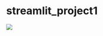 # streamlit_project1

<p align="left">
<img src="https://github.com/sorktjrrb/streamlit_project1/assets/167832045/b19ae61a-1364-4e93-b741-650ca57c9eac">
</p>

